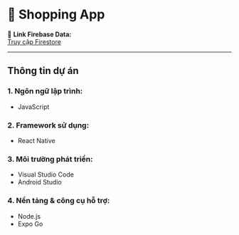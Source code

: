 # 🛒 Shopping App

🔗 **Link Firebase Data:**  
[Truy cập Firestore](https://console.firebase.google.com/project/shoppingapp-9cf5c/firestore/databases/-default-/data/~2Fproducts)

---

##  Thông tin dự án

### 1.  Ngôn ngữ lập trình:
- JavaScript

### 2. Framework sử dụng:
- React Native

### 3. Môi trường phát triển:
- Visual Studio Code  
- Android Studio

### 4. Nền tảng & công cụ hỗ trợ:
- Node.js  
- Expo Go

